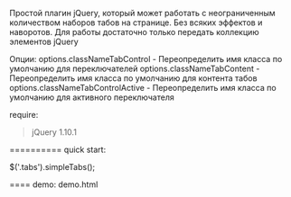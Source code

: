 Простой плагин jQuery, который может работать с неограниченным количеством
наборов табов на странице. Без всяких эффектов и наворотов.
Для работы достаточно только передать коллекцию элементов jQuery

Опции:
options.classNameTabControl - Переопределить имя класса по умолчанию для переключателей
options.classNameTabContent - Переопределить имя класса по умолчанию для контента табов
options.classNameTabControlActive - Переопределить имя класса по умолчанию для активного переключателя

require:
> jQuery 1.10.1

==========
quick start:
<script src="https://code.jquery.com/jquery-1.12.4.min.js"></script>
<script type="text/javascript" src="src/simpleTabs.js"></script>
$('.tabs').simpleTabs();

====
demo:
demo.html


